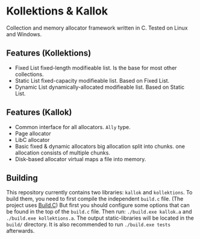 # Kollektions & Kallok
Collection and memory allocator framework written in C.
Tested on Linux and Windows.

## Features (Kollektions)
- Fixed List
  fixed-length modifieable list. Is the base for most other collections.
- Static List
  fixed-capacity modifieable list. Based on Fixed List.
- Dynamic List
  dynamically-allocated modifieable list. Based on Static List.

## Features (Kallok)
- Common interface for all allocators. `Ally` type.
- Page allocator
- LibC allocator 
- Basic fixed & dynamic allocators 
  big allocation split into chunks. one allocation consists of multiple chunks.
- Disk-based allocator 
  virtual maps a file into memory.

## Building
This repository currently contains two libraries: `kallok` and `kollektions`.
To build them, you need to first compile the independent `build.c` file.
(The project uses [Build.C](https://github.com/alex-s168/build.c))
But first you should configure some options that can be found in the top of the `build.c` file.
Then run: `./build.exe kallok.a` and `./build.exe kollektions.a`. The output static-libraries will be located in the `build/` directory.
It is also recommended to run `./build.exe tests` afterwards.
